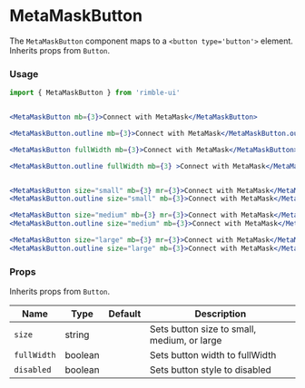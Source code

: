 # MetaMaskButton
The `MetaMaskButton` component maps to a `<button type='button'>` element. Inherits props from `Button`.
<!-- STORY -->

### Usage
```jsx
import { MetaMaskButton } from 'rimble-ui'
```
<!-- component example here -->
```jsx

<MetaMaskButton mb={3}>Connect with MetaMask</MetaMaskButton>

<MetaMaskButton.outline mb={3}>Connect with MetaMask</MetaMaskButton.outline>

<MetaMaskButton fullWidth mb={3}>Connect with MetaMask</MetaMaskButton>

<MetaMaskButton.outline fullWidth mb={3} >Connect with MetaMask</MetaMaskButton.outline>


<MetaMaskButton size="small" mb={3} mr={3}>Connect with MetaMask</MetaMaskButton>
<MetaMaskButton.outline size="small" mb={3}>Connect with MetaMask</MetaMaskButton.outline>

<MetaMaskButton size="medium" mb={3} mr={3}>Connect with MetaMask</MetaMaskButton>
<MetaMaskButton.outline size="medium" mb={3}>Connect with MetaMask</MetaMaskButton.outline>

<MetaMaskButton size="large" mb={3} mr={3}>Connect with MetaMask</MetaMaskButton>
<MetaMaskButton.outline size="large" mb={3}>Connect with MetaMask</MetaMaskButton.outline>
```


### Props

Inherits props from `Button`.

| Name        | Type    | Default | Description                                 |
| ----------- | ------- | ------- | ------------------------------------------- |
| `size`      | string  |         | Sets button size to small, medium, or large |
| `fullWidth` | boolean |         | Sets button width to fullWidth              |
| `disabled`  | boolean |         | Sets button style to disabled               |
